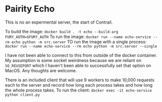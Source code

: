 # Pairity Echo

This is no an expermental server, the start of Contrail.

To build the image: `docker build . -t echo --build-arg FURY_AUTH=$FURY_AUTH`
To run the image: `docker run --name echo-service --rm echo python -m src.server`
TO run the image with a single process: `docker run --name echo-service --rm echo python -m src.server --single`

I have not been able to connect to this from outside of the docker container. My assumption is some socket weirdness because we are reliant on `SO_REUSEPORT` which I haven't been able to
successfully set that option on MacOS. Any thoughts are welcome.

There is an included client that will use 9 workers to make 10,000 requests each to the server and record how long each process takes and how long the whole process takes. 
To run the client: `docker exec -it echo-service python client.py`
